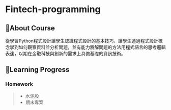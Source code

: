 # Fintech-programming


## 📌About Course

從學習Python程式設計讓學生認識程式設計的基本技巧，讓學生透過程式設計概念學到如何觀察資料並分析問題，並有能力將解問題的方法用程式語言的思考邏輯表達，以期在金融科技與創新的需求上具備基礎的資訊技術。

## 📌Learning Progress
### Homework
>* 水泥股
>* 期末專案


